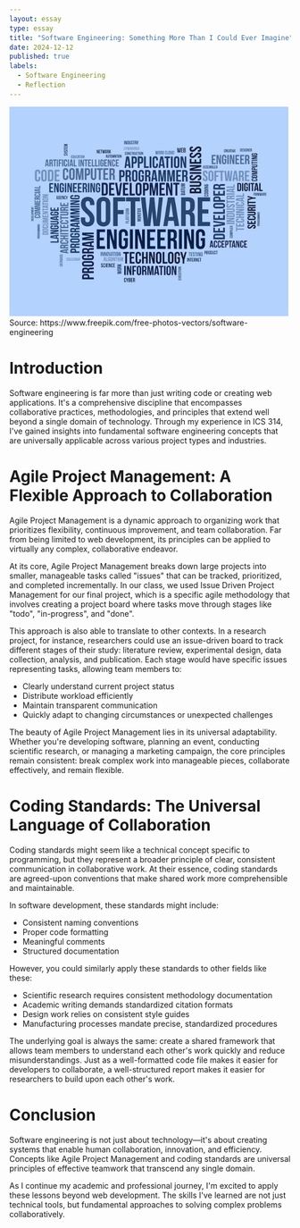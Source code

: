```yaml
---
layout: essay
type: essay
title: "Software Engineering: Something More Than I Could Ever Imagine"
date: 2024-12-12
published: true
labels:
  - Software Engineering
  - Reflection
---
```


<img src="/img/softwareengineering.jpg" alt="A picture of software engineering and aspects associated with it." width="500"/>
Source: https://www.freepik.com/free-photos-vectors/software-engineering

# Introduction

Software engineering is far more than just writing code or creating web applications. It's a comprehensive discipline that encompasses collaborative practices, methodologies, and principles that extend well beyond a single domain of technology. Through my experience in ICS 314, I've gained insights into fundamental software engineering concepts that are universally applicable across various project types and industries.

# Agile Project Management: A Flexible Approach to Collaboration

Agile Project Management is a dynamic approach to organizing work that prioritizes flexibility, continuous improvement, and team collaboration. Far from being limited to web development, its principles can be applied to virtually any complex, collaborative endeavor.

At its core, Agile Project Management breaks down large projects into smaller, manageable tasks called "issues" that can be tracked, prioritized, and completed incrementally. In our class, we used Issue Driven Project Management for our final project, which is a specific agile methodology that involves creating a project board where tasks move through stages like "todo", "in-progress", and "done".

This approach is also able to translate to other contexts. In a research project, for instance, researchers could use an issue-driven board to track different stages of their study: literature review, experimental design, data collection, analysis, and publication. Each stage would have specific issues representing tasks, allowing team members to:
- Clearly understand current project status
- Distribute workload efficiently
- Maintain transparent communication
- Quickly adapt to changing circumstances or unexpected challenges

The beauty of Agile Project Management lies in its universal adaptability. Whether you're developing software, planning an event, conducting scientific research, or managing a marketing campaign, the core principles remain consistent: break complex work into manageable pieces, collaborate effectively, and remain flexible.

# Coding Standards: The Universal Language of Collaboration

Coding standards might seem like a technical concept specific to programming, but they represent a broader principle of clear, consistent communication in collaborative work. At their essence, coding standards are agreed-upon conventions that make shared work more comprehensible and maintainable.

In software development, these standards might include:
- Consistent naming conventions
- Proper code formatting
- Meaningful comments
- Structured documentation

However, you could similarly apply these standards to other fields like these: 
- Scientific research requires consistent methodology documentation
- Academic writing demands standardized citation formats
- Design work relies on consistent style guides
- Manufacturing processes mandate precise, standardized procedures

The underlying goal is always the same: create a shared framework that allows team members to understand each other's work quickly and reduce misunderstandings. Just as a well-formatted code file makes it easier for developers to collaborate, a well-structured report makes it easier for researchers to build upon each other's work.

# Conclusion

Software engineering is not just about technology—it's about creating systems that enable human collaboration, innovation, and efficiency. Concepts like Agile Project Management and coding standards are universal principles of effective teamwork that transcend any single domain.

As I continue my academic and professional journey, I'm excited to apply these lessons beyond web development. The skills I've learned are not just technical tools, but fundamental approaches to solving complex problems collaboratively.


